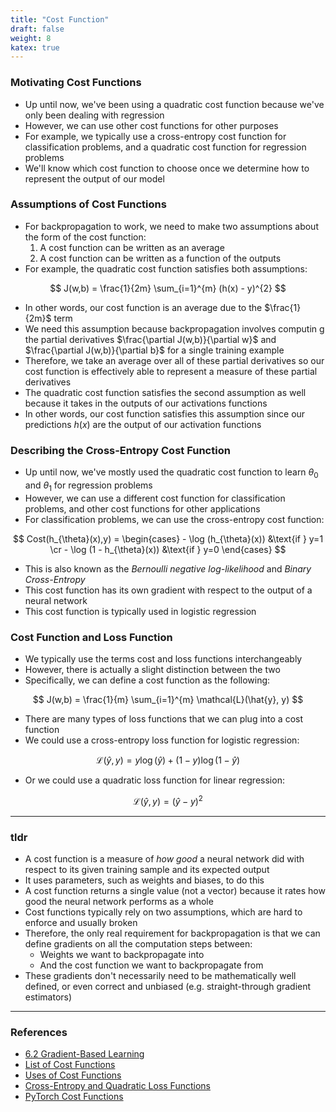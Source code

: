 ```yaml
---
title: "Cost Function"
draft: false
weight: 8
katex: true
---
```


### Motivating Cost Functions
- Up until now, we've been using a quadratic cost function because we've only been dealing with regression
- However, we can use other cost functions for other purposes
- For example, we typically use a cross-entropy cost function for classification problems, and a quadratic cost function for regression problems
- We'll know which cost function to choose once we determine how to represent the output of our model

### Assumptions of Cost Functions
- For backpropagation to work, we need to make two assumptions about the form of the cost function:
	1. A cost function can be written as an average
	2. A cost function can be written as a function of the outputs
- For example, the quadratic cost function satisfies both assumptions:

$$
J(w,b) = \frac{1}{2m} \sum_{i=1}^{m} (h(x) - y)^{2}
$$

- In other words, our cost function is an average due to the $\frac{1}{2m}$ term
- We need this assumption because backpropagation involves computin
g the partial derivatives $\frac{\partial J(w,b)}{\partial w}$ and $\frac{\partial J(w,b)}{\partial b}$ for a single training example
- Therefore, we take an average over all of these partial derivatives so our cost function is effectively able to represent a measure of these partial derivatives
- The quadratic cost function satisfies the second assumption as well because it takes in the outputs of our activations functions
- In other words, our cost function satisfies this assumption since our predictions $h(x)$ are the output of our activation functions

### Describing the Cross-Entropy Cost Function
- Up until now, we've mostly used the quadratic cost function to learn $\theta_{0}$ and $\theta_{1}$ for regression problems
- However, we can use a different cost function for classification problems, and other cost functions for other applications
- For classification problems, we can use the cross-entropy cost function:

$$
Cost(h_{\theta}(x),y) = \begin{cases} - \log (h_{\theta}(x)) &\text{if } y=1 \cr - \log (1 - h_{\theta}(x)) &\text{if } y=0 \end{cases}
$$

- This is also known as the *Bernoulli negative log-likelihood* and *Binary Cross-Entropy*
- This cost function has its own gradient with respect to the output of a neural network
- This cost function is typically used in logistic regression

### Cost Function and Loss Function
- We typically use the terms cost and loss functions interchangeably
- However, there is actually a slight distinction between the two
- Specifically, we can define a cost function as the following:

$$
J(w,b) = \frac{1}{m} \sum_{i=1}^{m} \mathcal{L}(\hat{y}, y)
$$

- There are many types of loss functions that we can plug into a cost function
- We could use a cross-entropy loss function for logistic regression:

$$
\mathcal{L}(\hat{y}, y) = y \log(\hat{y}) + (1-y)\log(1-\hat{y})
$$

- Or we could use a quadratic loss function for linear regression:

$$
\mathcal{L}(\hat{y}, y) = (\hat{y} - y)^{2}
$$

---

### tldr
- A cost function is a measure of *how good* a neural network did with respect to its given training sample and its expected output
- It uses parameters, such as weights and biases, to do this
- A cost function returns a single value (not a vector) because it rates how good the neural network performs as a whole
- Cost functions typically rely on two assumptions, which are hard to enforce and usually broken
- Therefore, the only real requirement for backpropagation is that we can define gradients on all the computation steps between:
	- Weights we want to backpropagate into
	- And the cost function we want to backpropagate from
- These gradients don't necessarily need to be mathematically well defined, or even correct and unbiased (e.g. straight-through gradient estimators)

---

### References
- [6.2 Gradient-Based Learning](http://www.deeplearningbook.org/contents/mlp.html#pf6)
- [List of Cost Functions](https://jmlb.github.io/flashcards/2018/04/21/list_cost_functions_fo_neuralnets/)
- [Uses of Cost Functions](https://stats.stackexchange.com/questions/154879/a-list-of-cost-functions-used-in-neural-networks-alongside-applications)
- [Cross-Entropy and Quadratic Loss Functions](https://machinelearningmastery.com/loss-and-loss-functions-for-training-deep-learning-neural-networks/)
- [PyTorch Cost Functions](https://github.com/torch/nn/blob/master/doc/criterion.md#nn.BCECriterion)
